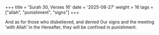 +++
title = 'Surah 30, Verses 16'
date = '2025-08-27'
weight = 16
tags = ["allah", "punishment", "signs"]
+++

And as for those who disbelieved, and denied Our signs and the meeting ˹with Allah˺ in the Hereafter, they will be confined in punishment.